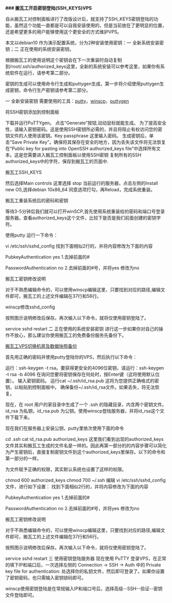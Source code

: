 **### 搬瓦工开启密钥登陆(SSH_KEYS)VPS**


自从搬瓦工对控制面板进行了改版设计后，就支持了SSH_KEYS密钥登陆的功能，虽然这个功能一直都是可以自我安装使用的，但是当前放在了更明显的位置，还是希望更多的用户能够使用这个更安全的方式维护VPS。

本文以debian10 作为演示配置系统，分为2种安装使用密钥：一 全新系统安装密钥；二 正在使用的系统安装密钥。

根据搬瓦工的使用说明这个密钥会在下一次重装时自动复制到/root/.ssh/authorized_keys这里，全新的系统安装可以参考这里，如果你有系统软件在运行，请参考第二部分。

密钥的生成可以使用命令行生成和puttygen生成，第一步将介绍使用puttygen生成密钥，命令行生产密钥请参考第二部分。

一 全新安装密钥
需要使用的工具：[putty](https://www.chiark.greenend.org.uk/~sgtatham/putty/latest.html)，[winscp](https://winscp.net/eng/download.php)，[puttygen](https://the.earth.li/~sgtatham/putty/latest/w64/puttygen.exe)

将SSH密钥添加到控制面板

下载并运行PuTTYgen。
点击“Generate”按钮,动动鼠标就能生成。
为了提高安全性，请输入密钥密码。这是使用SSH密钥所必需的，并且将阻止有权访问您的密钥文件的人使用该密钥。Key passphrase 这里输入密码。
生成密钥后，单击“Save Private Key”。确保将其保存在安全的地方，因为丢失该文件将无法恢复
在“Public key for pasting into OpenSSH authorized_keys file”中选择所有文本。这是您需要进入搬瓦工控制面板以使用SSH密钥
复制所有的SSH authorized_keys中的字符，保存到搬瓦工的页面中.


搬瓦工SSH_KEYS

然后选择Main controls 这里选择  stop 当前运行的服务器，点击左侧的Install new OS,选择debian 10x86_64 同意选项打勾，再Reload，完成系统重装。


搬瓦工重装系统后的密码和密钥

等待3-5分钟后我们就可以打开winSCP,首先使用系统重装给的密码和端口号登录服务器。查看authorized_keys这个文件，比较下是否是我们前面创建的密钥字符。

使用putty 运行一下命令：

vi /etc/ssh/sshd_config
找到下面相似2行的，并将内容修改为下面的内容

PubkeyAuthentication yes     1.去掉前面的#
 
PasswordAuthentication no  2.去掉前面的#号，并将yes 修改为no

搬瓦工密钥修改说明

对于不熟悉编辑命令的，可以使用winscp编辑这里，只要找到对应的路径,编辑文件即可，搬瓦工的上述文件编辑在37行和56行。


winscp修改sshd_config

按照图示说明修改后保存。再次输入以下命令，就将仅使用密钥登陆了。

service sshd restart
二 正在使用的系统安装密钥
进行这一步如果你对自己的操作不放心，那么建议你使用搬瓦工的免费备份服务先备份下。

[搬瓦工VPS切换机房及数据快照备份](https://www.bawagon.com/changelocation/)

首先用正确的密码并使用putty登陆你的VPS，然后执行以下命令：

运行：ssh-keygen -t rsa。要获得更安全的4096位密钥，请运行：ssh-keygen -t rsa -b 4096
在询问您要将密钥保存在何处时，按Enter键（这将使用默认位置）。
输入密钥密码。
运行cat ~/.ssh/id_rsa.pub  这将为您提供正确格式的密钥，以粘贴到控制面板中。
确保备份~/.ssh/id_rsa文件。如果丢失，将无法恢复。


现在，在 root 用户的家目录中生成了一个 .ssh 的隐藏目录，内含两个密钥文件。id_rsa 为私钥，id_rsa.pub 为公钥。使用winscp登陆服务器，并将id_rsa这个文件下载下来。

现在我们在服务器上安装公钥，putty里依次使用下面的命令

cd .ssh
cat id_rsa.pub  authorized_keys
这里我们看到出现的authorized_keys文件其实和搬瓦工生成的文件名是一样的。因此再第一部分的的内容步骤可以简化为产生密钥后，直接复制密钥文件到这个authorized_keys里保存。以下的命令和第一部分的一样。

为文件赋予正确的权限，其实默认系统也设置了这样的权限。

chmod 600 authorized_keys
chmod 700 ~/.ssh
编辑 vi /etc/ssh/sshd_config 文件，进行如下设置： 找到下面相似2行的，并将内容修改为下面的内容

PubkeyAuthentication yes     1.去掉前面的#
 
PasswordAuthentication no  2.去掉前面的#号，并将yes 修改为no

搬瓦工密钥修改说明

对于不熟悉编辑命令的，可以使用winscp编辑这里，只要找到对应的路径,编辑文件即可，搬瓦工的上述文件编辑在37行和56行。

按照图示说明修改后保存。再次输入以下命令，就将仅使用密钥登陆了。

service sshd restart
三 使用密钥登陆服务器
现在使用 PuTTY 登录VPS，在正常的填下IP和端口后，一次选择左侧的 Connection -> SSH -> Auth 中的 Private key file for authentication: 处选择你的私钥文件，然后即可登录了。如果你设置了密钥密码，也只需输入密钥锁码即可。



winscp使用密钥登陆是在常规输入IP和端口号后，选择高级--SSH--验证--密钥文件登陆即可。